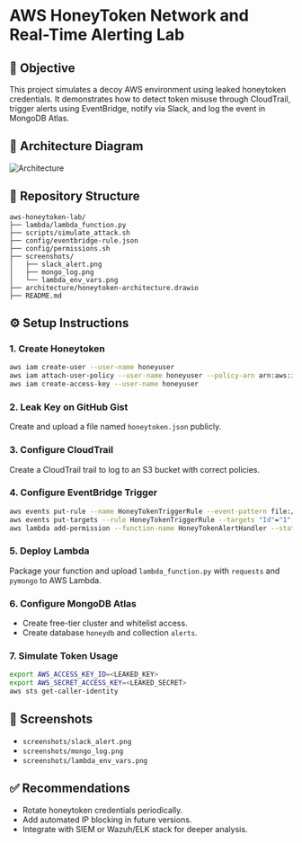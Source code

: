 # AWS HoneyToken Network and Real-Time Alerting Lab

## 🧠 Objective

This project simulates a decoy AWS environment using leaked honeytoken credentials.
It demonstrates how to detect token misuse through CloudTrail, trigger alerts using
EventBridge, notify via Slack, and log the event in MongoDB Atlas.

## 📐 Architecture Diagram

![Architecture](architecture/honeytoken-architecture.png)

## 📂 Repository Structure

```
aws-honeytoken-lab/
├── lambda/lambda_function.py
├── scripts/simulate_attack.sh
├── config/eventbridge-rule.json
├── config/permissions.sh
├── screenshots/
│   ├── slack_alert.png
│   ├── mongo_log.png
│   └── lambda_env_vars.png
├── architecture/honeytoken-architecture.drawio
├── README.md
```

## ⚙️ Setup Instructions

### 1. Create Honeytoken
```bash
aws iam create-user --user-name honeyuser
aws iam attach-user-policy --user-name honeyuser --policy-arn arn:aws:iam::aws:policy/ReadOnlyAccess
aws iam create-access-key --user-name honeyuser
```

### 2. Leak Key on GitHub Gist
Create and upload a file named `honeytoken.json` publicly.

### 3. Configure CloudTrail
Create a CloudTrail trail to log to an S3 bucket with correct policies.

### 4. Configure EventBridge Trigger
```bash
aws events put-rule --name HoneyTokenTriggerRule --event-pattern file://config/eventbridge-rule.json --region sa-east-1
aws events put-targets --rule HoneyTokenTriggerRule --targets "Id"="1","Arn"="arn:aws:lambda:sa-east-1:<ACCOUNT_ID>:function:HoneyTokenAlertHandler" --region sa-east-1
aws lambda add-permission --function-name HoneyTokenAlertHandler --statement-id "AllowExecutionFromEventBridge" --action "lambda:InvokeFunction" --principal events.amazonaws.com --source-arn "arn:aws:events:sa-east-1:<ACCOUNT_ID>:rule/HoneyTokenTriggerRule"
```

### 5. Deploy Lambda
Package your function and upload `lambda_function.py` with `requests` and `pymongo` to AWS Lambda.

### 6. Configure MongoDB Atlas
- Create free-tier cluster and whitelist access.
- Create database `honeydb` and collection `alerts`.

### 7. Simulate Token Usage
```bash
export AWS_ACCESS_KEY_ID=<LEAKED_KEY>
export AWS_SECRET_ACCESS_KEY=<LEAKED_SECRET>
aws sts get-caller-identity
```

## 📸 Screenshots

- `screenshots/slack_alert.png`
- `screenshots/mongo_log.png`
- `screenshots/lambda_env_vars.png`

## ✅ Recommendations

- Rotate honeytoken credentials periodically.
- Add automated IP blocking in future versions.
- Integrate with SIEM or Wazuh/ELK stack for deeper analysis.

